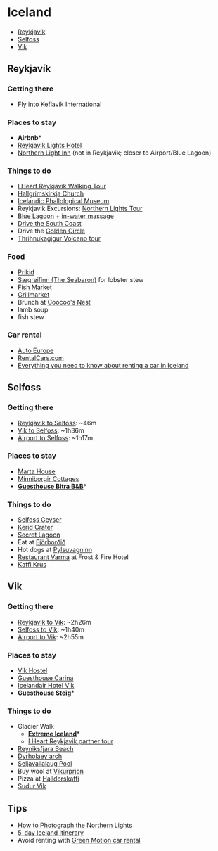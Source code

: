 # Iceland

* [Reykjavík](#reykjavík)
* [Selfoss](#selfoss)
* [Vik](#vik)

## <a name="reykjavík"></a> Reykjavík

### Getting there

* Fly into Keflavik International

### Places to stay
- **Airbnb***
- [Reykjavik Lights Hotel](https://www.booking.com/hotel/is/reykjavik-lights.html)
- [Northern Light Inn](https://www.booking.com/hotel/is/northern-light-inn.html?aid=1143113) (not in Reykjavik; closer to Airport/Blue Lagoon)

### Things to do
- [I Heart Reykjavik Walking Tour](https://iheartreykjavik.net/the-tours/our-tours/the-iheart-reykjavik-walking-tour/)
- [Hallgrimskirkja Church](https://visitreykjavik.is/hallgrimskirkja-church)
- [Icelandic Phallological Museum](https://www.tripadvisor.com/Attraction_Review-g189970-d2039593-Reviews-Icelandic_Phallological_Museum-Reykjavik_Capital_Region.html)
- Reykjavik Excursions: [Northern Lights Tour](https://www.re.is/day-tours/northern-lights-tour)
- [Blue Lagoon](https://booking.bluelagoon.com/guests) + [in-water massage](https://www.bluelagoon.com/topics/in-water-massage)
- [Drive the South Coast](https://iheartreykjavik.net/2018/08/should-i-do-the-golden-circle-or-the-south-coast/)
- Drive the [Golden Circle](https://expertvagabond.com/golden-circle-iceland/)
- [Thrihnukagigur Volcano tour](https://insidethevolcano.com/the-tour/)

### Food
- [Prikid](http://prikid.is/)
- [Sægreifinn (The Seabaron)](http://www.saegreifinn.is/en/) for lobster stew
- [Fish Market](http://www.fiskmarkadurinn.is/)
- [Grillmarket](http://www.grillmarkadurinn.is/en/)
- Brunch at [Coocoo's Nest](https://www.coocoosnest.is/)
- lamb soup
- fish stew

### Car rental
- [Auto Europe](https://www.autoeurope.com/car-rental-iceland/?aff=MISSTOURIST)
- [RentalCars.com](https://www.rentalcars.com/en/country/is/?affiliateCode=misstouri978)
- [Everything you need to know about renting a car in Iceland](https://livelifewithaview.com/everything-you-need-know-car-rental-iceland/)

## <a name="selfoss"></a> Selfoss

### Getting there
- [Reykjavik to Selfoss](https://goo.gl/maps/1m7JooBgJQ62): ~46m
- [Vik to Selfoss](https://goo.gl/maps/aSxmzgx1S8M2): ~1h36m
- [Airport to Selfoss](https://goo.gl/maps/pXhVHjuy9KN2): ~1h17m

### Places to stay
- [Marta House](https://www.booking.com/hotel/is/marta-house.html)
- [Minniborgir Cottages](https://www.expedia.com/South-Iceland-Hotels-Minniborgir-Cottages.h8284462.Hotel-Information)
- **[Guesthouse Bitra B&B](https://www.tripadvisor.com/Hotel_Review-g315852-d3411014-Reviews-Guesthouse_Bitra_B_B-Selfoss_South_Region.html)***

### Things to do

- [Selfoss Geyser](https://www.tripadvisor.com/Attraction_Review-g315852-d553848-Reviews-Selfoss_Geyser-Selfoss_South_Region.html)
- [Kerid Crater](https://www.tripadvisor.com/Attraction_Review-g315852-d3530877-Reviews-Kerid_Crater-Selfoss_South_Region.html)
- [Secret Lagoon](https://secretlagoon.is/)
- Eat at [Fjörborðið](https://www.fjorubordid.is/english/)
- Hot dogs at [Pylsuvagninn](https://www.tripadvisor.com/Restaurant_Review-g315852-d7795607-Reviews-Pylsuvagninn-Selfoss_South_Region.html)
- [Restaurant Varma](http://www.frostogfuni.is/restaurant-varma/menus/) at Frost & Fire Hotel
- [Kaffi Krus](https://kaffikrus.is/)

## <a name="vik"></a> Vik

### Getting there
- [Reykjavik to Vik](https://goo.gl/maps/br6Ey9on8Ep): ~2h26m
- [Selfoss to Vik](https://goo.gl/maps/1ioJEM7hjxR2): ~1h40m
- [Airport to Vik](https://goo.gl/maps/b7WFzuH9WhD2): ~2h55m

### Places to stay
- [Vik Hostel](https://iheartreykjavik.net/2013/05/vik-hostel-a-cozy-and-welcoming-placeto-rest-your-weary-head-in-south-iceland/)
- [Guesthouse Carina](https://www.tripadvisor.com/Hotel_Review-g189978-d8593343-Reviews-Guesthouse_Carina-Vik_South_Region.html)
- [Icelandair Hotel Vik](https://www.booking.com/hotel/is/vik-i-myrdal.en-us.html)
- **[Guesthouse Steig](https://www.tripadvisor.com/Hotel_Review-g189978-d2160873-Reviews-Guesthouse_Steig-Vik_South_Region.html)***

### Things to do

- Glacier Walk
  - **[Extreme Iceland](https://www.extremeiceland.is/en/destinations/south-iceland/glacier-hiking)***
  - [I Heart Reykjavik partner tour](https://iheartreykjavik.net/the-tours/partner-tours/glacier-walk-in-solheimajokull/)
- [Reyniksfjara Beach](https://www.tripadvisor.com/Attraction_Review-g189978-d8004333-Reviews-Reynisfjara_Beach-Vik_South_Region.html)
- [Dyrholaey arch](https://guidetoiceland.is/connect-with-locals/jorunnsg/dyrholaey-the-arch-with-the-hole)
- [Seljavallalaug Pool](https://iheartreykjavik.net/2013/05/seljavallalaug-a-hiidden-gem-in-south-iceland/)
- Buy wool at [Vikurprjon](https://www.tripadvisor.com/Attraction_Review-g189978-d10330838-Reviews-Vikurprjon_Wool_Factory-Vik_South_Region.html)
- Pizza at [Halldorskaffi](https://www.tripadvisor.com/Restaurant_Review-g189978-d1866968-Reviews-Halldorskaffi-Vik_South_Region.html)
- [Sudur Vik](https://www.facebook.com/Sudurvik)

## Tips
- [How to Photograph the Northern Lights](https://www.davemorrowphotography.com/2014/10/how-to-photograph-northern-lights.html)
- [5-day Iceland Itinerary](https://www.findingtheuniverse.com/5-day-iceland-itinerary/)
- Avoid renting with [Green Motion car rental](https://www.theguardian.com/money/2015/oct/31/car-hire-green-motion-damage)
